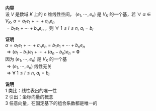 **内容**  
设 $V$ 是数域 $K$ 上的 $n$ 维线性空间， $(e_1,\cdots,e_n)$ 是 $V_K$ 的一个基，若 $\forall\ \alpha\in V_K,\ \alpha=a_1e_1+\cdots+a_ne_n$  
 $=b_1e_1+\cdots+b_ne_n$ ，则 $\forall\ 1\le i\le n,\  
a_i=b_i$  
  
**证明**  
 $\alpha=a_1e_1+\cdots+a_ne_n  
=b_1e_1+\cdots+b_ne_n$  
 $\Rightarrow(a_1-b_1)e_1+\cdots+(a_n-b_n)e_n  
=\mathbf0$  
因为 $(e_1,\cdots,e_n)$ 是 $V_K$ 的一个基  
 $\Rightarrow(e_1,\cdots,e_n)$ 线性无关  
 $\Rightarrow\forall\ 1\le i\le n,\ a_i=b_i$  
  
**说明**  
1 类比：线性表出的唯一性  
2 引出：坐标向量的概念  
3 任意向量，在固定基下的组合系数都是唯一的  
